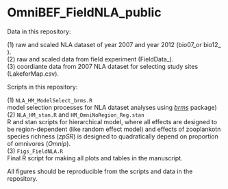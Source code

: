 # OmniBEF_FieldNLA_public
Data in this repository:

(1) raw and scaled NLA dataset of year 2007 and year 2012 (bio07_or bio12_ ).  
(2) raw and scaled data from field experiment (FieldData_).  
(3) coordiante data from 2007 NLA dataset for selecting study sites (LakeforMap.csv).   

Scripts in this repository:

(1) `NLA_HM_ModelSelect_brms.R`  
  model selection processes for NLA dataset analyses using [*brms*](https://github.com/paul-buerkner/brms) package)
(2) `NLA_HM_stan.R` and `HM_OmniNoRegion_Reg.stan`  
  R and stan scripts for hierarchical model, where all effects are designed to be region-dependent (like random effect model) and effects of zooplankotn species richness (_zpSR_) is designed to quadratically depend on proportion of omnivores (_Omnip_).  
(3) `Figs_FieldNLA.R`  
  Final R script for making all plots and tables in the manuscript.
  
All figures should be reproducible from the scripts and data in the repository.   

